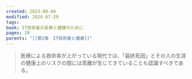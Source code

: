 ```yaml
---
created: 2023-08-04
modified: 2024-07-29
tags: 
book: IT技術者の長寿と健康のために
pages: 29
parents: "[[第2章　IT技術者と健康]]"
---
```

>医療による救命率が上がっている現代では、「最終死因」とその人の生涯の健康上のリスクの間には乖離が生じてきていることも認識すべきである。